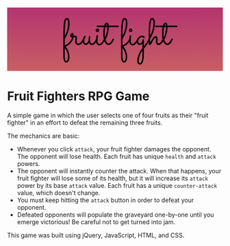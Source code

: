 ![The Fruit Fight logo.](./assets/images/fruitfight.png  "The Fruit Fight logo")

# Fruit Fighters RPG Game

A simple game in which the user selects one of four fruits as their "fruit fighter" in an effort to defeat the remaining three fruits. 

The mechanics are basic: 

* Whenever you click `attack`, your fruit fighter damages the opponent. The opponent will lose health. Each fruit has unique `health` and `attack` powers. 
* The opponent will instantly counter the attack. When that happens, your fruit fighter will lose some of its health, but it will increase its `attack` power by its base `attack` value. Each fruit has a unique `counter-attack` value, which doesn't change.
* You must keep hitting the `attack` button in order to defeat your opponent.
* Defeated opponents will populate the graveyard one-by-one until you emerge victorious! Be careful not to get turned into jam.

This game was built using jQuery, JavaScript, HTML, and CSS.